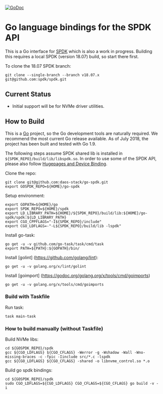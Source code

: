 [![GoDoc](https://godoc.org/github.com/daos-stack/go-spdk/spdk?status.svg)](https://godoc.org/github.com/daos-stack/go-spdk/spdk)

# Go language bindings for the SPDK API

This is a Go interface for
[SPDK](https://github.com/spdk/spdk) which is also a work in progress. Building this requires a
local SPDK (version 18.07) build, so start there first.

To clone the 18.07 SPDK branch:

    git clone --single-branch --branch v18.07.x git@github.com:spdk/spdk.git

## Current Status
  * Initial support will be for NVMe driver utilities.

## How to Build

This is a [Go](https://golang.orghttps://golang.org/doc/install)
project, so the Go development tools are naturally required. We
recommend the most current Go release available. As of July 2018, the project has been built and tested with Go 1.9.

The following steps assume SPDK shared lib is installed in `${SPDK_REPO}/build/lib/libspdk.so`.
In order to use some of the SPDK API, please also follow [Hugepages and Device Binding](https://github.com/spdk/spdk#hugepages-and-device-binding).

Clone the repo:

    git clone git@github.com:daos-stack/go-spdk.git
    export GOSPDK_REPO=${HOME}/go-spdk

Setup environment:

    export GOPATH=${HOME}/go
    export SPDK_REPO=${HOME}/spdk
    export LD_LIBRARY_PATH=${HOME}/${SPDK_REPO}/build/lib:${HOME}/go-spdk/spdk:${LD_LIBRARY_PATH}
    export CGO_CPPFLAGS="-I${SPDK_REPO}/include"
    export CGO_LDFLAGS=-"-L${SPDK_REPO}/build/lib -lspdk"

Install go-task:

    go get -u -v github.com/go-task/task/cmd/task
    export PATH=${PATH}:${GOPATH}/bin/

Install [golint] (https://github.com/golang/lint):

    go get -u -v golang.org/x/lint/golint

Install [goimport] (https://godoc.org/golang.org/x/tools/cmd/goimports)

    go get -u -v golang.org/x/tools/cmd/goimports

### Build with Taskfile

Run task:

    task main-task

### How to build manually (without Taskfile)

Build NVMe libs:
    
    cd ${GOSPDK_REPO}/spdk
    gcc ${CGO_LDFLAGS} ${CGO_CFLAGS} -Werror -g -Wshadow -Wall -Wno-missing-braces -c -fpic -Iinclude src/*.c -lspdk
    gcc ${CGO_LDFLAGS} ${CGO_CFLAGS} -shared -o libnvme_control.so *.o

Build go spdk bindings:

    cd ${GOSPDK_REPO}/spdk
    sudo CGO_LDFLAGS=${CGO_LDFLAGS} CGO_CFLAGS=${CGO_CFLAGS} go build -v -i
